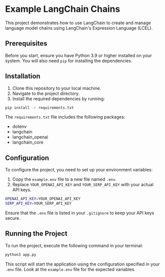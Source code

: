 # Example LangChain Chains

This project demonstrates how to use LangChain to create and manage language model chains using LangChain's Expression Language (LCEL).

## Prerequisites

Before you start, ensure you have Python 3.9 or higher installed on your system. You will also need `pip` for installing the dependencies.

## Installation

1. Clone this repository to your local machine.
2. Navigate to the project directory.
3. Install the required dependencies by running:

```bash
pip install -r requirements.txt
```

The `requirements.txt` file includes the following packages:

- dotenv
- langchain
- langchain_openai
- langchain_core

## Configuration

To configure the project, you need to set up your environment variables:

1. Copy the `example.env` file to a new file named `.env`.
2. Replace `YOUR_OPENAI_API_KEY` and `YOUR_SERP_API_KEY` with your actual API keys.

```bash
OPENAI_API_KEY=YOUR_OPENAI_API_KEY
SERP_API_KEY=YOUR_SERP_API_KEY
```

Ensure that the `.env` file is listed in your `.gitignore` to keep your API keys secure.

## Running the Project

To run the project, execute the following command in your terminal:

```bash
python3 app.py
```

This script will start the application using the configuration specified in your `.env` file. Look at the `example.env` file for the expected variables.
